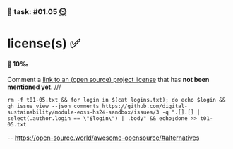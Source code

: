 ### 💪 task: #01.05 [⏲️](https://youtu.be/1gQJUjgCqrU)

# license(s) ✅

#### 🏅 10‰

Comment a [link to an (open source) project license](https://github.com/digital-sustainability/module-eoss-hs24-sandbox/issues/3) that has **not been mentioned yet**.
///
```
rm -f t01-05.txt && for login in $(cat logins.txt); do echo $login && gh issue view --json comments https://github.com/digital-sustainability/module-eoss-hs24-sandbox/issues/3 -q ".[].[] | select(.author.login == \"$login\") | .body" && echo;done >> t01-05.txt
```
--
https://open-source.world/awesome-opensource/#alternatives